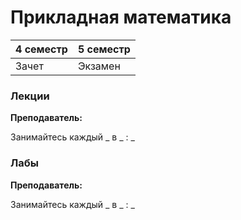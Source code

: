 # Прикладная математика

|4 семестр|5 семестр|
|---|---|
|Зачет|Экзамен|

### Лекции

**Преподаватель:** 

Занимайтесь каждый _ в _ : _

### Лабы

**Преподаватель:** 

Занимайтесь каждый _ в _ : _
